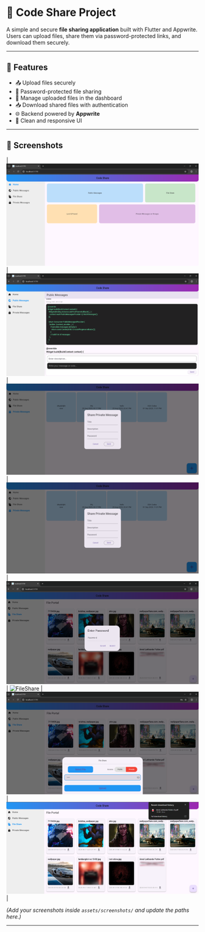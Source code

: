# 🔗 Code Share Project

A simple and secure **file sharing application** built with Flutter and Appwrite.  
Users can upload files, share them via password-protected links, and download them securely.  

---

## 🚀 Features
- 📤 Upload files securely  
- 🔑 Password-protected file sharing  
- 📂 Manage uploaded files in the dashboard  
- 📥 Download shared files with authentication  
- 🌐 Backend powered by **Appwrite**  
- 🎨 Clean and responsive UI  

---

## 📸 Screenshots

<!-- | Home Screen | PublicMessages Screen | PrivateMessages Screen | File Share Screen |
|-------------|-----------------------|------------------------|-------------------| -->
| ![Home](assets/outputs/HomePage.png) | ![Public](assets/outputs/PublicSection.png) | ![Private](assets/outputs/PrivateMessages.png) | ![Private](assets/outputs/PrivateMessages.png) | ![Private](assets/outputs/PrivateFilePassword.png) | ![FileShare](assets/outputs/FileShare.png) | ![FileShare](assets/outputs/FileAddSection.png) | ![FileShare](assets/outputs/DownloadFiles.png) |

*(Add your screenshots inside `assets/screenshots/` and update the paths here.)*

---